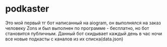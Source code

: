 # podkaster
Это мой первый тг бот написанный на aiogram, он выполнялся на заказ человеку Zons и был выполнен по программе - бесплатно, но бот становится публичным. Данный бот скидывает каждый день в час ночи все новые подкасты с каналов из их списка(data.json)